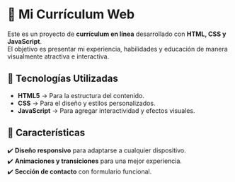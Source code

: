 # 🌟 Mi Currículum Web  

Este es un proyecto de **currículum en línea** desarrollado con **HTML, CSS y JavaScript**.  
El objetivo es presentar mi experiencia, habilidades y educación de manera visualmente atractiva e interactiva.  

## 🚀 Tecnologías Utilizadas  

- **HTML5** → Para la estructura del contenido.  
- **CSS** → Para el diseño y estilos personalizados.  
- **JavaScript** → Para agregar interactividad y efectos visuales.  

## 🎨 Características  

✔️ **Diseño responsivo** para adaptarse a cualquier dispositivo.  
✔️ **Animaciones y transiciones** para una mejor experiencia.  
✔️ **Sección de contacto** con formulario funcional.  
 



